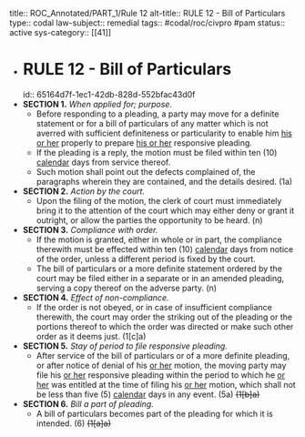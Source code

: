 title:: ROC_Annotated/PART_1/Rule 12
alt-title:: RULE 12 - Bill of Particulars
type:: codal
law-subject:: remedial
tags:: #codal/roc/civpro #pam
status:: active
sys-category:: [[41]]

- # RULE 12 - Bill of Particulars
  id:: 65164d7f-1ec1-42db-828d-552bfac43d0f
- **SECTION 1.** *When applied for; purpose.*
	- Before responding to a pleading, a party may move for a definite statement or for a bill of particulars of any matter which is not averred with sufficient definiteness or particularity to enable him <u>his or her</u> properly to prepare <u>his or her</u> responsive pleading.
	- If the pleading is a reply, the motion must be filed within ten (10) <u>calendar</u> days from service thereof.
	- Such motion shall point out the defects complained of, the paragraphs wherein they are contained, and the details desired. (1a)
- **SECTION 2.** *Action by the court.*
	- Upon the filing of the motion, the clerk of court must immediately bring it to the attention of the court which may either deny or grant it outright, or allow the parties the opportunity to be heard. (n)
- **SECTION 3.** *Compliance with order.*
	- If the motion is granted, either in whole or in part, the compliance therewith must be effected within ten (10) <u>calendar</u> days from notice of the order, unless a different period is fixed by the court.
	- The bill of particulars or a more definite statement ordered by the court may be filed either in a separate or in an amended pleading, serving a copy thereof on the adverse party. (n)
- **SECTION 4.** *Effect of non-compliance.*
	- If the order is not obeyed, or in case of insufficient compliance therewith, the court may order the striking out of the pleading or the portions thereof to which the order was directed or make such other order as it deems just. (1[c]a)
- **SECTION 5.** *Stay of period to file responsive pleading.*
	- After service of the bill of particulars or of a more definite pleading, or after notice of denial of his <u>or her</u> motion, the moving party may file his <u>or her</u> responsive pleading within the period to which he <u>or her</u> was entitled at the time of filing his <u>or her</u> motion, which shall not be less than five (5) <u>calendar</u> days in any event. (5a) ~~(1[b]a)~~
- **SECTION 6.** *Bill a part of pleading.*
	- A bill of particulars becomes part of the pleading for which it is intended. (6) ~~(1[a]a)~~
